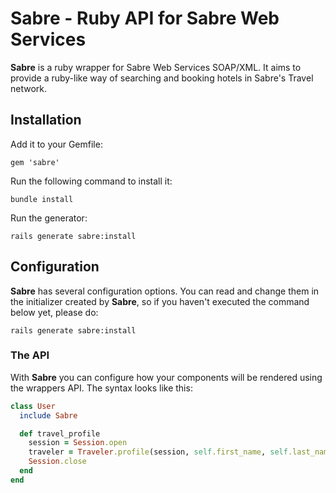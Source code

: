 # Sabre - Ruby API for Sabre Web Services 

**Sabre** is a ruby wrapper for Sabre Web Services SOAP/XML.  It aims to provide a ruby-like
way of searching and booking hotels in Sabre's Travel network. 

## Installation

Add it to your Gemfile:

`gem 'sabre'`

Run the following command to install it:

`bundle install`

Run the generator:

`rails generate sabre:install`

## Configuration

**Sabre** has several configuration options. You can read and change them in the initializer
created by **Sabre**, so if you haven't executed the command below yet, please do:

`rails generate sabre:install`

### The API

With **Sabre** you can configure how your components will be rendered using the wrappers API.
The syntax looks like this:

```ruby
class User
  include Sabre

  def travel_profile
    session = Session.open
    traveler = Traveler.profile(session, self.first_name, self.last_name, self.phone)
    Session.close
  end
end
```

